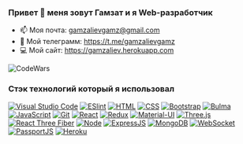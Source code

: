 ### Привет 👋 меня зовут Гамзат и я Web-разработчик
<!-- - 🔭 Я в поиске интересных предложений -->
- 📫 Моя почта: gamzalievgamz@gmail.com
- 📱 Мой телеграмм: https://t.me/gamzalievgamz
- 💻 Мой сайт: https://gamzaliev.herokuapp.com


![CodeWars](https://www.codewars.com/users/gamz420/badges/large)



### Стэк технологий который я использовал
[![Visual Studio Code](https://img.shields.io/badge/-Visual_Studio_Code-007ACC?logo=visualstudiocode&style=for-the-badge)](https://code.visualstudio.com/)
[![ESlint](https://img.shields.io/badge/-ESlint-4B32C3?logo=eslint&style=for-the-badge)](https://eslint.org/)
[![HTML](https://shields.io/badge/-HTML5-E34F26?logo=html5&style=for-the-badge&logoColor=fff)](https://html5book.ru/html-html5/)
[![CSS](https://shields.io/badge/-CSS3-1572B6?logo=css3&style=for-the-badge&logoColor=fff)](https://html5book.ru/osnovy-css/)
[![Bootstrap](https://img.shields.io/badge/-Bootstrap-f9fbfa?logo=bootstrap&style=for-the-badge)](https://getbootstrap.com/)
[![Bulma](https://img.shields.io/badge/-Bulma-f9fbfa?logo=bulma&style=for-the-badge)](https://bulma.io/)
[![JavaScript](https://shields.io/badge/-JavaScript-F7DF1E?logo=javascript&style=for-the-badge&logoColor=222)](https://learn.javascript.ru/)
[![Git](https://shields.io/badge/-Git-f0efe7?logo=git&style=for-the-badge)](https://git-scm.com/)
[![React](https://shields.io/badge/-React-282c34?logo=react&style=for-the-badge)](https://reactjs.org/)
[![Redux](https://shields.io/badge/-Redux-710B77?logo=redux&style=for-the-badge)](https://redux.js.org/)
[![Material-UI](https://img.shields.io/badge/-materialui-1572B6?logo=Material-UI&style=for-the-badge)](https://material-ui.com/ru/)
[![Three.js](https://shields.io/badge/-Three.js-000000?logo=threedotjs&style=for-the-badge)](https://threejs.org/)
[![React Three Fiber](https://shields.io/badge/-React_Three_Fiber-f9fbfa?logo=reactthreefiber&style=for-the-badge)](https://docs.pmnd.rs/react-three-fiber/getting-started/introduction/)
[![Node](https://shields.io/badge/-Node-333?logo=node.js&style=for-the-badge)](https://nodejs.org/en/)
[![ExpressJS](https://img.shields.io/badge/-Express.js-333?logo=express&style=for-the-badge)](https://expressjs.com/ru/)
[![MongoDB](https://shields.io/badge/-MongoDB-f9fbfa?logo=MongoDB&style=for-the-badge)](https://www.mongodb.com/)
[![WebSocket](https://img.shields.io/badge/-WebSocket-f9fbfa?logo=websocket&style=for-the-badge)](https://developer.mozilla.org/ru/docs/Web/API/WebSocket)
[![PassportJS](https://img.shields.io/badge/-Passport-000000?logo=passport&style=for-the-badge)](http://www.passportjs.org/)
[![Heroku](https://img.shields.io/badge/-Heroku-431490?logo=heroku&style=for-the-badge)](https://www.heroku.com/)



<!--
**IvanSosnovich/IvanSosnovich** is a ✨ _special_ ✨ repository because its `README.md` (this file) appears on your GitHub profile.
[![Node](https://shields.io/badge/-Node-333?logo=node.js&style=for-the-badge)](https://nodejs.org/en/)
[![MongoDB](https://shields.io/badge/-MongoDB-f9fbfa?logo=MongoDB&style=for-the-badge)](https://www.mongodb.com/)
![visitors](https://visitor-badge.glitch.me/badge?page_id=page.id)

Here are some ideas to get you started:

- 🔭 I’m currently working on ...
- 🌱 I’m currently learning ...
- 👯 I’m looking to collaborate on ...
- 🤔 I’m looking for help with ...
- 💬 Ask me about ...
- 📫 How to reach me: ...
- 😄 Pronouns: ...
- ⚡ Fun fact: ...
-->
